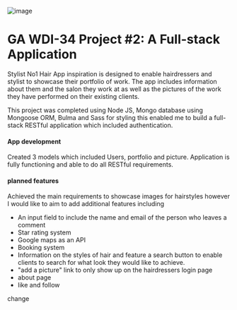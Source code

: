 ![image](https://ga-dash.s3.amazonaws.com/production/assets/logo-9f88ae6c9c3871690e33280fcf557f33.png)

# GA WDI-34  Project #2: A Full-stack Application

Stylist No1 Hair App inspiration is designed to enable hairdressers and stylist to showcase their portfolio of work. The app includes information about them and the salon they work at as well as the pictures of the work they have performed on their existing clients.

This project was completed using Node JS, Mongo database using Mongoose ORM, Bulma and Sass for styling this enabled me to build a full-stack RESTful application which included authentication.

#### App development

Created 3 models which included Users, portfolio and picture. Application is fully functioning and able to do all RESTful requirements.


#### planned features

Achieved the main requirements to showcase images for hairstyles however I would like to aim to add additional features including
- An input field to include the name and email of the person who leaves a comment
- Star rating system  
- Google maps as an API
- Booking system
- Information on the styles of hair and feature a search button to enable clients to search for what look they would like to achieve.
- "add a picture" link to only show up on the hairdressers login page
- about page
- like and follow

change
